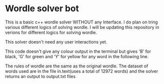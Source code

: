 # Wordle solver bot

This is a basic c++ wordle solver WITHOUT any Interface. I do plan on tring various different logics of solving wordle. I will be updating this repository in verions for different logics for solving wordle.

This solver doesn't need any user interactions yet.

This code doesn't give any colour output in the terminal but gives 'B' for black, 'G' for green and 'Y' for yellow for any word in the following line.

The rules of wordle are the same as the original wordle. The dataset of words used are in the file in.text(uses a total of 12972 words) and the solver returns an output to output.txt files
